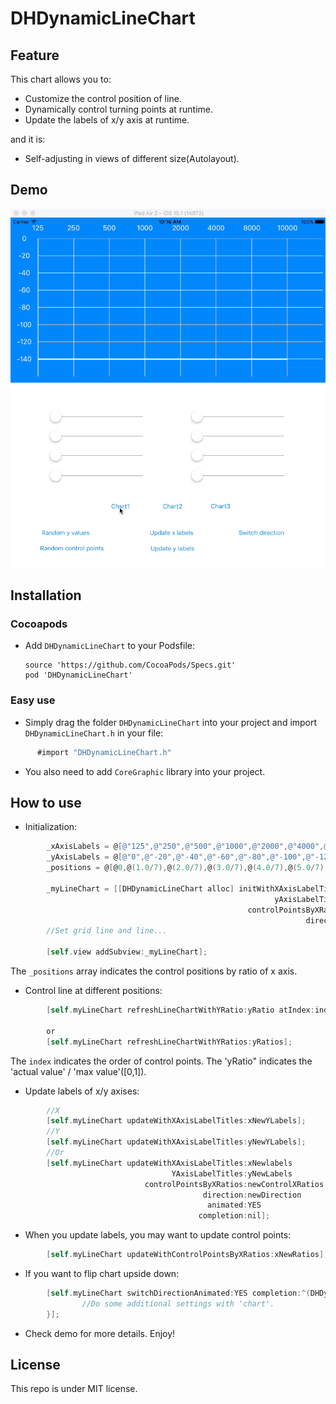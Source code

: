 # DHDynamicLineChart

## Feature

This chart allows you to:
* Customize the control position of line.
* Dynamically control turning points at runtime.
* Update the labels of x/y axis at runtime.<br>

and it is:
* Self-adjusting in views of different size(Autolayout).

## Demo

 ![img](https://github.com/DavidHSW/DHDynamicLineChart/blob/master/DemoGif.gif)

## Installation
### Cocoapods
* Add `DHDynamicLineChart` to your Podsfile:

      source 'https://github.com/CocoaPods/Specs.git'
      pod 'DHDynamicLineChart'

### Easy use
* Simply drag the folder `DHDynamicLineChart` into your project and import `DHDynamicLineChart.h` in your file:
```Objective-C
      #import "DHDynamicLineChart.h" 
```

* You also need to add `CoreGraphic` library into your project. 

## How to use

* Initialization:
```Objective-C
        _xAxisLabels = @[@"125",@"250",@"500",@"1000",@"2000",@"4000",@"8000",@"10000"];//Label titles
        _yAxisLabels = @[@"0",@"-20",@"-40",@"-60",@"-80",@"-100",@"-120",@"-140"];
        _positions = @[@0,@(1.0/7),@(2.0/7),@(3.0/7),@(4.0/7),@(5.0/7),@(6.0/7),@1];
        
        _myLineChart = [[DHDynamicLineChart alloc] initWithXAxisLabelTitles:_xAxisLabels
                                                           yAxisLabelTitles:_yAxisLabels
                                                     controlPointsByXRatios:_positions
                                                                  direction:DHDyanmicChartDirectionDown];//Facing up or down.
        //Set grid line and line...
                                       
        [self.view addSubview:_myLineChart];
```

  The `_positions` array indicates the control positions by ratio of x axis.

* Control line at different positions:
```Objective-C
        [self.myLineChart refreshLineChartWithYRatio:yRatio atIndex:index];
        
        or
        [self.myLineChart refreshLineChartWithYRatios:yRatios];
```

  The `index` indicates the order of control points. The 'yRatio" indicates the 'actual value' / 'max value'([0,1]).

* Update labels of x/y axises:
```Objective-C
        //X
        [self.myLineChart updateWithXAxisLabelTitles:xNewYLabels];
        //Y
        [self.myLineChart updateWithXAxisLabelTitles:yNewYLabels];
        //Or
        [self.myLineChart updateWithXAxisLabelTitles:xNewlabels
                                    YAxisLabelTitles:yNewLabels
                              controlPointsByXRatios:newControlXRatios
                                           direction:newDirection
                                            animated:YES
                                          completion:nil];
```

* When you update labels, you may want to update control points:
```Objective-C
        [self.myLineChart updateWithControlPointsByXRatios:xNewRatios];
```
        
* If you want to flip chart upside down:
```Objective-C
        [self.myLineChart switchDirectionAnimated:YES completion:^(DHDynamicLineChart * _Nonnull chart) {
                //Do some additional settings with 'chart'.
        }];
```

* Check demo for more details. Enjoy!

## License

This repo is under MIT license.

